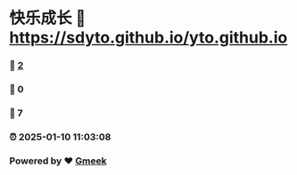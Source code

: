 # 快乐成长 :link: https://sdyto.github.io/yto.github.io 
### :page_facing_up: [2](https://sdyto.github.io/yto.github.io/tag.html) 
### :speech_balloon: 0 
### :hibiscus: 7 
### :alarm_clock: 2025-01-10 11:03:08 
### Powered by :heart: [Gmeek](https://github.com/Meekdai/Gmeek)
